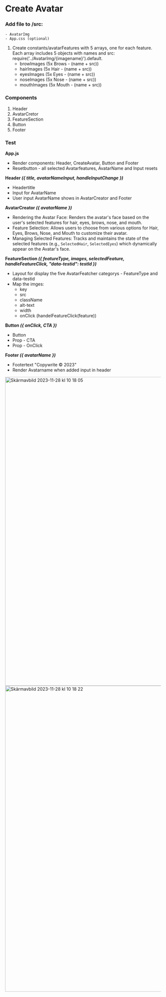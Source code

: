 <h1>Create Avatar</h1>

<h3>Add file to /src:</h3>

    - AvatarImg
    - App.css (optional)

1. Create constants/avatarFeatures with 5 arrays, one for each feature. Each array includes 5 objects with names and src: require('../AvatarImg/{imagename}').default.
    - browImages (5x Brows - (name + src))
    - hairImages (5x Hair - (name + src))
    - eyesImages (5x Eyes - (name + src))
    - noseImages (5x Nose - (name + src))
    - mouthImages (5x Mouth - (name + src))

<h3>Components</h3>

1. Header
2. AvatarCretor
3. FeatureSection
4. Button
5. Footer



<h3>Test</h3>

**App.js**
- Render components: Header, CreateAvatar, Button and Footer
- Resetbutton - all selected Avatarfeatures, AvatarName and Input resets

**Header **_({ title, avatarNameInput, handleInputChange })_****
- Headertitle
- Input for AvatarName 
- User input AvatarName shows in AvatarCreator and Footer

**AvatarCreator _({ avatarName })_**
- Rendering the Avatar Face: Renders the avatar's face based on the user's selected features for hair, eyes, brows, nose, and mouth.
- Feature Selection: Allows users to choose from various options for Hair, Eyes, Brows, Nose, and Mouth to customize their avatar.
- Managing Selected Features: Tracks and maintains the state of the selected features (e.g., `SelectedHair`, `SelectedEyes`) which dynamically appear on the Avatar's face.

**FeatureSection _({ featureType, images, selectedFeature, handleFeatureClick, "data-testid": testId })_**
- Layout for display the five AvatarFeatcher categorys - FeatureType and data-testid 
- Map the imges:
    * key
    * src
    * className
    * alt-text
    * width
    * onClick (handelFeatureClick(feature))

**Button _({ onClick, CTA })_**
 - Button
 - Prop - CTA 
 - Prop - OnClick

**Footer _({ avatarName })_**
 - Footertext "Copywrite © 2023"
 - Render Avatarname when added input in header
<img width="995" alt="Skärmavbild 2023-11-28 kl  10 18 05" src="https://github.com/linjoh92/Avatar-test/assets/116895401/4541ddb1-de16-44b1-a214-3b836128e3f2">
<img width="986" alt="Skärmavbild 2023-11-28 kl  10 18 22" src="https://github.com/linjoh92/Avatar-test/assets/116895401/815f62ab-fb4c-4fad-9da0-52b8e6719650">
